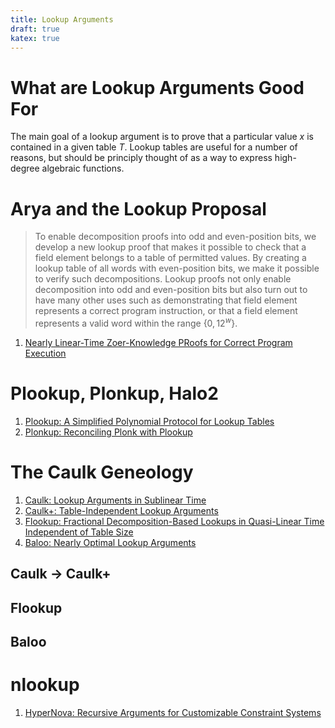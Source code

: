 ```yaml
--- 
title: Lookup Arguments 
draft: true 
katex: true 
--- 
```


# What are Lookup Arguments Good For 

The main goal of a lookup argument is to prove that a particular value $x$ is contained in a given table $T$. Lookup tables are useful for a number of
reasons, but should be principly thought of as a way to express high-degree algebraic functions. 

# Arya and the Lookup Proposal 

> To enable decomposition proofs into odd and even-position bits, we develop a new lookup proof that makes it possible to check that a field element
> belongs to a table of permitted values. By creating a lookup table of all words with even-position bits, we make it possible to verify such
> decompositions. Lookup proofs not only enable decomposition into odd and even-position bits but also turn out to have many other uses such as
> demonstrating that field element represents a correct program instruction, or that a field element represents a valid word within the range $\lbrace 0,1
> 2^{w}\rbrace$. 

1. [Nearly Linear-Time Zoer-Knowledge PRoofs for Correct Program Execution](https://eprint.iacr.org/2018/380.pdf)

# Plookup, Plonkup, Halo2  

1. [Plookup: A Simplified Polynomial Protocol for Lookup Tables](https://eprint.iacr.org/2020/315.pdf)
2. [Plonkup: Reconciling Plonk with Plookup](https://eprint.iacr.org/2022/086.pdf)

# The Caulk Geneology

1. [Caulk: Lookup Arguments in Sublinear Time](https://eprint.iacr.org/2022/621.pdf)
2. [Caulk+: Table-Independent Lookup Arguments](https://eprint.iacr.org/2022/957.pdf)
3. [Flookup: Fractional Decomposition-Based Lookups in Quasi-Linear Time Independent of Table Size](https://eprint.iacr.org/2022/1447.pdf)
4. [Baloo: Nearly Optimal Lookup Arguments](https://eprint.iacr.org/2022/1565.pdf)

## Caulk $\rightarrow$ Caulk+ 

## Flookup 

## Baloo 

# nlookup  

1. [HyperNova: Recursive Arguments for Customizable Constraint Systems](https://eprint.iacr.org/2023/573.pdf)
